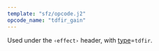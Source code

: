 ```yaml
---
template: "sfz/opcode.j2"
opcode_name: "tdfir_gain"
---
```

Used under the `‹effect›` header, with [type]=`tdfir`.


[type]: type.md#tdfir
